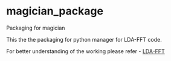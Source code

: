 # magician_package
Packaging for magician

This the the packaging for python manager for LDA-FFT code. 

For better understanding of the working please refer - [LDA-FFT](https://github.com/ai-se/LDA_FFT)

